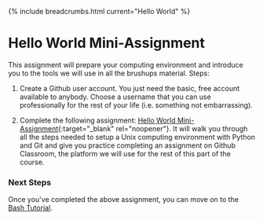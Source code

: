 {% include breadcrumbs.html current="Hello World" %}

# Hello World Mini-Assignment

This assignment will prepare your computing environment and introduce you to the tools we will use in all the brushups material. Steps:

1. Create a Github user account. You just need the basic, free account available to anybody. Choose a username that you can use professionally for the rest of your life (i.e. something not embarrassing).

2. Complete the following assignment: [Hello World Mini-Assignment](https://classroom.github.com/a/ulcRHHhO){:target="_blank" rel="noopener"}. It will walk you through all the steps needed to setup a Unix computing environment with Python and Git and give you practice completing an assignment on Github Classroom, the platform we will use for the rest of this part of the course. 

### Next Steps

Once you've completed the above assignment, you can move on to the [Bash Tutorial](./bash).

